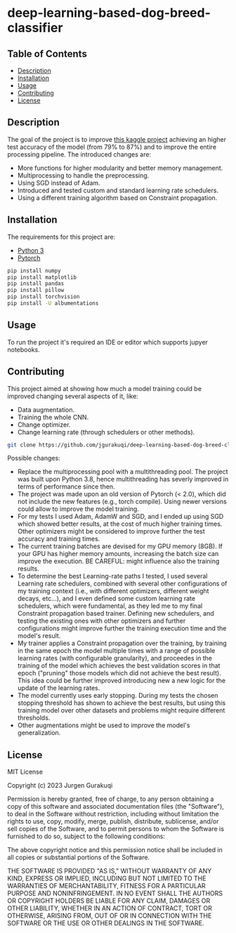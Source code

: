 # deep-learning-based-dog-breed-classifier


## Table of Contents

- [Description](#Description)
- [Installation](#installation)
- [Usage](#usage)
- [Contributing](#contributing)
- [License](#license)


## Description

The goal of the project is to improve [this kaggle project](https://www.kaggle.com/code/gabrielloye/dogs-inception-pytorch-implementation/notebook) achieving an higher test accuracy of the model (from 79% to 87%) and to improve the entire processing pipeline. The introduced changes are:
- More functions for higher modularity and better memory management.
- Multiprocessing to handle the preprocessing.
- Using SGD instead of Adam.
- Introduced and tested custom and standard learning rate schedulers.
- Using a different training algorithm based on Constraint propagation.


## Installation

The requirements for this project are:
- [Python 3](https://www.python.org/downloads/)
- [Pytorch](https://pytorch.org/)
  
```bash
pip install numpy
pip install matplotlib
pip install pandas
pip install pillow
pip install torchvision
pip install -U albumentations
```

## Usage

To run the project it's required an IDE or editor which supports jupyer notebooks.

## Contributing

This project aimed at showing how much a model training could be improved changing several aspects of it, like:
- Data augmentation.
- Training the whole CNN.
- Change optimizer.
- Change learning rate (through schedulers or other methods).

```bash
git clone https://github.com/jgurakuqi/deep-learning-based-dog-breed-classifier
```

Possible changes:
- Replace the multiprocessing pool with a multithreading pool. The project was built upon Python 3.8, hence multithreading has severly improved in terms of performance since then.
- The project was made upon an old version of Pytorch (< 2.0), which did not include the new features (e.g., torch compile). Using newer versions could allow to improve the model training.
- For my tests I used Adam, AdamW and SGD, and I ended up using SGD which showed better results, at the cost of much higher training times. Other optimizers might be considered to improve further the test accuracy and training times.
- The current training batches are devised for my GPU memory (8GB). If your GPU has higher memory amounts, increasing the batch size can improve the execution. BE CAREFUL: might influence also the training results.
- To determine the best Learning-rate paths I tested, I used several Learning rate schedulers, combined with several other configurations of my training context (i.e., with different optimizers, different weight decays, etc...), and I even defined some custom learning rate schedulers, which were fundamental, as they led me to my final Constraint propagation based trainer. Defining new schedulers, and testing the existing ones with other optimizers and further configurations might improve further the training execution time and the model's result.
- My trainer applies a Constraint propagation over the training, by training in the same epoch the model multiple times with a range of possible learning rates (with configurable granularity), and proceedes in the training of the model which achieves the best validation scores in that epoch ("pruning" those models which did not achieve the best result). This idea could be further improved introducing new a new logic for the update of the learning rates. 
- The model currently uses early stopping. During my tests the chosen stopping threshold has shown to achieve the best results, but using this training model over other datasets and problems might require different thresholds.
- Other augmentations might be used to improve the model's generalization.

## License

MIT License

Copyright (c) 2023 Jurgen Gurakuqi

Permission is hereby granted, free of charge, to any person obtaining a copy of this software and associated documentation files (the "Software"), to deal in the Software without restriction, including without limitation the rights to use, copy, modify, merge, publish, distribute, sublicense, and/or sell copies of the Software, and to permit persons to whom the Software is furnished to do so, subject to the following conditions:

The above copyright notice and this permission notice shall be included in all copies or substantial portions of the Software.

THE SOFTWARE IS PROVIDED "AS IS," WITHOUT WARRANTY OF ANY KIND, EXPRESS OR IMPLIED, INCLUDING BUT NOT LIMITED TO THE WARRANTIES OF MERCHANTABILITY, FITNESS FOR A PARTICULAR PURPOSE AND NONINFRINGEMENT. IN NO EVENT SHALL THE AUTHORS OR COPYRIGHT HOLDERS BE LIABLE FOR ANY CLAIM, DAMAGES OR OTHER LIABILITY, WHETHER IN AN ACTION OF CONTRACT, TORT OR OTHERWISE, ARISING FROM, OUT OF OR IN CONNECTION WITH THE SOFTWARE OR THE USE OR OTHER DEALINGS IN THE SOFTWARE.
